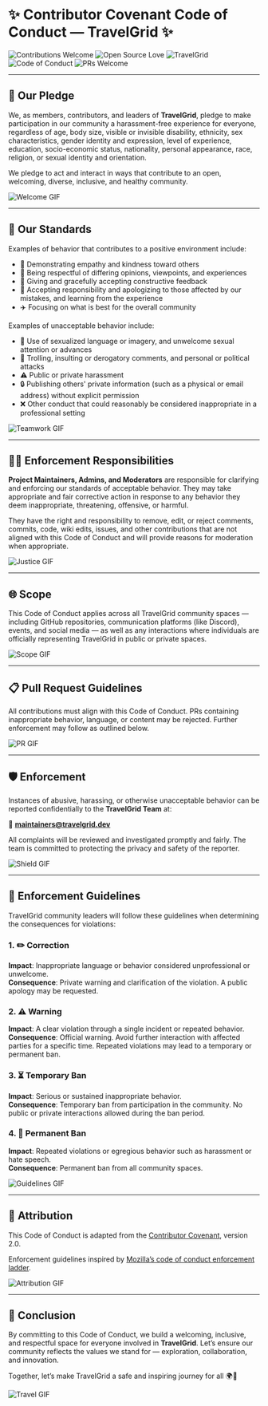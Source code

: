 # ✨ Contributor Covenant Code of Conduct — TravelGrid ✨

![Contributions Welcome](https://img.shields.io/badge/Contributions-Welcome-brightgreen?style=for-the-badge&logo=github)
![Open Source Love](https://badges.frapsoft.com/os/v1/open-source.svg?v=103)
![TravelGrid](https://img.shields.io/badge/TravelGrid-Community-blue?style=for-the-badge&logo=google-earth)
![Code of Conduct](https://img.shields.io/badge/Code%20of%20Conduct-Active-orange?style=for-the-badge&logo=readthedocs)
![PRs Welcome](https://img.shields.io/badge/PRs-Welcome-blueviolet?style=for-the-badge&logo=git)

---

## 🌟 Our Pledge  

We, as members, contributors, and leaders of **TravelGrid**, pledge to make participation in our community a harassment-free experience for everyone, regardless of age, body size, visible or invisible disability, ethnicity, sex characteristics, gender identity and expression, level of experience, education, socio-economic status, nationality, personal appearance, race, religion, or sexual identity and orientation.  

We pledge to act and interact in ways that contribute to an open, welcoming, diverse, inclusive, and healthy community.  

![Welcome GIF](https://media4.giphy.com/media/v1.Y2lkPTc5MGI3NjExcmJrbnNkaHNmZTJjbml6OHVpdTlzZHBneTRidndkZmc0dTUxZWQxdyZlcD12MV9pbnRlcm5hbF9naWZfYnlfaWQmY3Q9Zw/qgQUggAC3Pfv687qPC/giphy.gif)

---

## 🚦 Our Standards  

Examples of behavior that contributes to a positive environment include:  

- 💖 Demonstrating empathy and kindness toward others  
- 🤝 Being respectful of differing opinions, viewpoints, and experiences  
- 📝 Giving and gracefully accepting constructive feedback  
- 🌱 Accepting responsibility and apologizing to those affected by our mistakes, and learning from the experience  
- ✈️ Focusing on what is best for the overall community  

Examples of unacceptable behavior include:  

- 🚫 Use of sexualized language or imagery, and unwelcome sexual attention or advances  
- 🛑 Trolling, insulting or derogatory comments, and personal or political attacks  
- ⚠️ Public or private harassment  
- 🔒 Publishing others' private information (such as a physical or email address) without explicit permission  
- ❌ Other conduct that could reasonably be considered inappropriate in a professional setting  

![Teamwork GIF](https://media.giphy.com/media/v1.Y2lkPWVjZjA1ZTQ3OGFjaHl1OGFqcnA4OHR5NW5kOW45ajFobjF3b2s0czhicmp4N3R4bSZlcD12MV9naWZzX3JlbGF0ZWQmY3Q9Zw/L1R1tvI9svkIWwpVYr/giphy.gif)

---

## 👨‍⚖️ Enforcement Responsibilities  

**Project Maintainers, Admins, and Moderators** are responsible for clarifying and enforcing our standards of acceptable behavior. They may take appropriate and fair corrective action in response to any behavior they deem inappropriate, threatening, offensive, or harmful.  

They have the right and responsibility to remove, edit, or reject comments, commits, code, wiki edits, issues, and other contributions that are not aligned with this Code of Conduct and will provide reasons for moderation when appropriate.  

![Justice GIF](https://media.giphy.com/media/v1.Y2lkPWVjZjA1ZTQ3MG9kaGtrYWdteDEycm5icmpycnZvZjg5eGt2cm11MGlvMm5rZTA0NiZlcD12MV9naWZzX3JlbGF0ZWQmY3Q9Zw/u2pmTWUi0MXjyrMaVj/giphy.gif)

---

## 🌐 Scope  

This Code of Conduct applies across all TravelGrid community spaces — including GitHub repositories, communication platforms (like Discord), events, and social media — as well as any interactions where individuals are officially representing TravelGrid in public or private spaces.  

![Scope GIF](https://media.giphy.com/media/v1.Y2lkPWVjZjA1ZTQ3MG9kaGtrYWdteDEycm5icmpycnZvZjg5eGt2cm11MGlvMm5rZTA0NiZlcD12MV9naWZzX3JlbGF0ZWQmY3Q9Zw/hpXdHPfFI5wTABdDx9/giphy.gif)

---

## 📋 Pull Request Guidelines  

All contributions must align with this Code of Conduct. PRs containing inappropriate behavior, language, or content may be rejected. Further enforcement may follow as outlined below.  

![PR GIF](https://media0.giphy.com/media/v1.Y2lkPTc5MGI3NjExZzV1dXg4OTZpMjU0OGwxZHU1ejN1ODF4em5sdWJlZXRubTA5eW9mYiZlcD12MV9pbnRlcm5hbF9naWZfYnlfaWQmY3Q9Zw/4rZA5D22301iMgrUNd/giphy.gif)

---

## 🛡️ Enforcement  

Instances of abusive, harassing, or otherwise unacceptable behavior can be reported confidentially to the **TravelGrid Team** at:  

📧 **maintainers@travelgrid.dev**  

All complaints will be reviewed and investigated promptly and fairly. The team is committed to protecting the privacy and safety of the reporter.  

![Shield GIF](https://media.giphy.com/media/v1.Y2lkPWVjZjA1ZTQ3bzZncjQ2ajZ5YjB1Ymh0ZDMxY3p2azU0NjRkZGltNnBxanF1a3AwaiZlcD12MV9naWZzX3JlbGF0ZWQmY3Q9Zw/nEFaVNgFGGRQdWbmRq/giphy.gif)

---

## 📖 Enforcement Guidelines  

TravelGrid community leaders will follow these guidelines when determining the consequences for violations:  

### 1. ✏️ Correction  
**Impact**: Inappropriate language or behavior considered unprofessional or unwelcome.  
**Consequence**: Private warning and clarification of the violation. A public apology may be requested.  

### 2. ⚠️ Warning  
**Impact**: A clear violation through a single incident or repeated behavior.  
**Consequence**: Official warning. Avoid further interaction with affected parties for a specific time. Repeated violations may lead to a temporary or permanent ban.  

### 3. ⏳ Temporary Ban  
**Impact**: Serious or sustained inappropriate behavior.  
**Consequence**: Temporary ban from participation in the community. No public or private interactions allowed during the ban period.  

### 4. 🚫 Permanent Ban  
**Impact**: Repeated violations or egregious behavior such as harassment or hate speech.  
**Consequence**: Permanent ban from all community spaces.  

![Guidelines GIF](https://media.giphy.com/media/v1.Y2lkPWVjZjA1ZTQ3bzZncjQ2ajZ5YjB1Ymh0ZDMxY3p2azU0NjRkZGltNnBxanF1a3AwaiZlcD12MV9naWZzX3JlbGF0ZWQmY3Q9Zw/SWoSkN6DxTszqIKEqv/giphy.gif)

---

## 📜 Attribution  

This Code of Conduct is adapted from the [Contributor Covenant](https://www.contributor-covenant.org/version/2/0/code_of_conduct.html), version 2.0.  

Enforcement guidelines inspired by [Mozilla’s code of conduct enforcement ladder](https://github.com/mozilla/diversity).  

![Attribution GIF](https://media.giphy.com/media/v1.Y2lkPWVjZjA1ZTQ3MG9kaGtrYWdteDEycm5icmpycnZvZjg5eGt2cm11MGlvMm5rZTA0NiZlcD12MV9naWZzX3JlbGF0ZWQmY3Q9Zw/R03zWv5p1oNSQd91EP/giphy.gif)

---

## 🌟 Conclusion  

By committing to this Code of Conduct, we build a welcoming, inclusive, and respectful space for everyone involved in **TravelGrid**. Let’s ensure our community reflects the values we stand for — exploration, collaboration, and innovation.  

Together, let’s make TravelGrid a safe and inspiring journey for all 🌍💫  

![Travel GIF](https://media.giphy.com/media/v1.Y2lkPTc5MGI3NjExZTR1aGh5dXduYmZiYXk1dXBmcXR3MHQ4OWN4YTg2N2dqMHBtZ3M1ZSZlcD12MV9naWZzX3NlYXJjaCZjdD1n/QmETYSzVOztxgZg3sT/giphy.gif)
